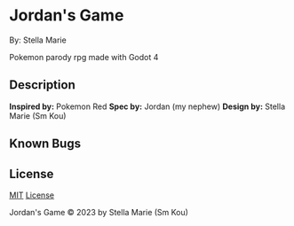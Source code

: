 # Jordan's Game

By: Stella Marie

Pokemon parody rpg made with Godot 4

## Description


**Inspired by:** Pokemon Red
**Spec by:** Jordan (my nephew)
**Design by:** Stella Marie (Sm Kou)

## Known Bugs

## License

[MIT](https://choosealicense.com/licenses/mit/)
[License](./LICENSE)

Jordan's Game © 2023 by Stella Marie (Sm Kou)